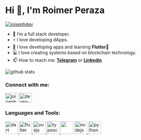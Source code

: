 <!--
**joisephdev/joisephdev** is a ✨ _special_ ✨ repository because its `README.md` (this file) appears on your GitHub profile.

Here are some ideas to get you started:

- 🔭 I’m currently working on ...
- 🌱 I’m currently learning ...
- 👯 I’m looking to collaborate on ...
- 🤔 I’m looking for help with ...
- 💬 Ask me about ...
- 📫 How to reach me: ...
- 😄 Pronouns: ...
- ⚡ Fun fact: ...
-->


<h1>Hi 👋, I'm Roimer Peraza</h1>

<p align="left"> <a href="https://twitter.com/joisephdev" target="blank"><img src="https://img.shields.io/twitter/follow/joisephdev?logo=twitter&style=for-the-badge" alt="joisephdev" /></a> </p>

- 💬 I’m a full stack developer. 
- ⚡ I love developing dApps.
- 📱 I love developing apps and learning **Flutter**🌱
- 💻 I love creating systems based on blockchain technology.
- 📫 How to reach me: **[Telegram](https://t.me/joisephdev)** or **[Linkedin](https://www.linkedin.com/in/roimerperaza/)**


![github stats](https://github-readme-stats.vercel.app/api?username=joisephdev&show_icons=true&hide=issues,contribs)

<h3 align="left">Connect with me:</h3>
<p align="left">
<a href="https://twitter.com/joisephdev" target="blank"><img align="center" src="https://raw.githubusercontent.com/rahuldkjain/github-profile-readme-generator/master/src/images/icons/Social/twitter.svg" alt="joisephdev" height="30" width="40" /></a>
<a href="https://linkedin.com/in/roimerperaza" target="blank"><img align="center" src="https://raw.githubusercontent.com/rahuldkjain/github-profile-readme-generator/master/src/images/icons/Social/linked-in-alt.svg" alt="deven-roimerperaza" height="30" width="40" /></a>
</p>

<h3 align="left">Languages and Tools:</h3>
<p align="left"> 
<a href="https://dart.dev" target="_blank" rel="noreferrer"> <img src="https://www.vectorlogo.zone/logos/dartlang/dartlang-icon.svg" alt="dart" width="40" height="40"/> </a> 
<a href="https://flutter.dev" target="_blank" rel="noreferrer"> <img src="https://www.vectorlogo.zone/logos/flutterio/flutterio-icon.svg" alt="flutter" width="40" height="40"/> </a> 
<a href="https://vuejs.org/" target="_blank" rel="noreferrer"> <img src="https://www.vectorlogo.zone/logos/vuejs/vuejs-icon.svg" alt="vuejs" width="40" height="40"/> </a>
<a href="https://www.typescriptlang.org/" target="_blank" rel="noreferrer"> <img src="https://www.vectorlogo.zone/logos/typescriptlang/typescriptlang-icon.svg" alt="typescript" width="40" height="40"/> </a>
<a rel="noreferrer"> <img src="https://www.vectorlogo.zone/logos/javascript/javascript-icon.svg" alt="" width="40" height="40"/> </a>
<a href="https://nodejs.org/" target="_blank" rel="noreferrer"> <img src="https://www.vectorlogo.zone/logos/nodejs/nodejs-icon.svg" alt="nodejs" width="40" height="40"/> </a>
<a href="https://www.python.org/" target="_blank" rel="noreferrer"> <img src="https://www.vectorlogo.zone/logos/python/python-icon.svg" alt="python" width="40" height="40"/> </a>
<!-- <a href="https://go.dev/" target="_blank" rel="noreferrer"> <img src="https://www.vectorlogo.zone/logos/golang/golang-official.svg" alt="go" width="40" height="40"/> </a> -->
</p>
